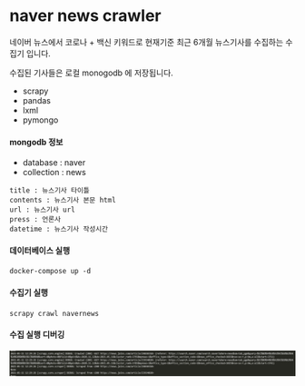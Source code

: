 # naver news crawler

네이버 뉴스에서
코로나 + 백신 키워드로
현재기준 최근 6개월 뉴스기사를 수집하는 수집기 입니다.

수집된 기사들은 로컬 monogodb 에 저장됩니다.

- scrapy
- pandas
- lxml
- pymongo


#### mongodb 정보
- database : naver
- collection : news

```
title : 뉴스기사 타이틀
contents : 뉴스기사 본문 html
url : 뉴스기사 url
press : 언론사
datetime : 뉴스기사 작성시간
```
#### 데이터베이스 실행
```
docker-compose up -d
```

#### 수집기 실행
```
scrapy crawl navernews
```


#### 수집 실행 디버깅
![screensh](./scrapy_debug.jpg)